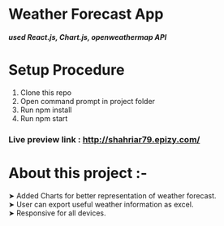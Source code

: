 # Weather Forecast App


##### used React.js, Chart.js, openweathermap API


# Setup Procedure 

1) Clone this repo <br/>
2) Open command prompt in project folder <br/>
3) Run npm install <br/>
4) Run npm start <br/>

### Live preview link : http://shahriar79.epizy.com/


# About this project :- 
➤ Added Charts for better representation of weather forecast.  <br/>
➤ User can export useful weather information as excel. <br/>
➤ Responsive for all devices.
